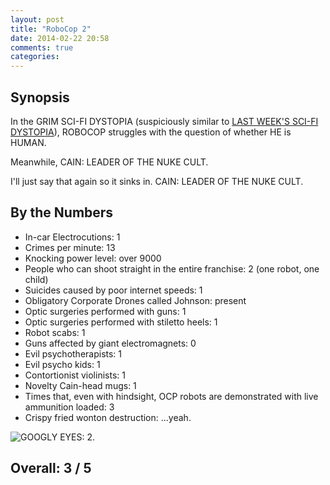 ```yaml
---
layout: post
title: "RoboCop 2"
date: 2014-02-22 20:58
comments: true
categories: 
---
```


Synopsis
--------

In the GRIM SCI-FI DYSTOPIA (suspiciously similar to [LAST WEEK'S SCI-FI DYSTOPIA](../robocop-1987/)), ROBOCOP struggles with the question of whether HE is HUMAN.

Meanwhile, CAIN: LEADER OF THE NUKE CULT.

I'll just say that again so it sinks in. CAIN: LEADER OF THE NUKE CULT.

By the Numbers
--------------

* In-car Electrocutions: 1
* Crimes per minute: 13
* Knocking power level: over 9000
* People who can shoot straight in the entire franchise: 2 (one robot, one child)
* Suicides caused by poor internet speeds: 1
* Obligatory Corporate Drones called Johnson: present
* Optic surgeries performed with guns: 1
* Optic surgeries performed with stiletto heels: 1
* Robot scabs: 1
* Guns affected by giant electromagnets: 0
* Evil psychotherapists: 1
* Evil psycho kids: 1
* Contortionist violinists: 1
* Novelty Cain-head mugs: 1
* Times that, even with hindsight, OCP robots are demonstrated with live ammunition loaded: 3
* Crispy fried wonton destruction: ...yeah.

![GOOGLY EYES: 2.](https://files.ianrenton.com/sites/filmreviews/robocop2_13.png)

Overall: 3 / 5
--------------